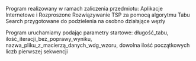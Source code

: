 Program realizowany w ramach zaliczenia przedmiotu: Aplikacje Internetowe i Rozproszone
Rozwiązywanie TSP za pomocą algorytmu Tabu Search przygotowane do podzielenia na osobno działające węzły

Program uruchamiamy podając parametry startowe:
długość_tabu, ilość_iteracji_bez_poprawy_wyniku, nazwa_pliku_z_macierzą_danych_wdg_wzoru, dowolna ilość początkowych liczb pierwszej sekwencji
